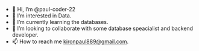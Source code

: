 - 👋 Hi, I’m @paul-coder-22
- 👀 I’m interested in Data.
- 🌱 I’m currently learning the databases.
- 💞️ I’m looking to collaborate with some database speacialist and backend developer.
- 📫 How to reach me kironpaul889@gmail.com.

<!---
paul-coder-22/paul-coder-22 is a ✨ special ✨ repository because its `README.md` (this file) appears on your GitHub profile.
You can click the Preview link to take a look at your changes.
--->
